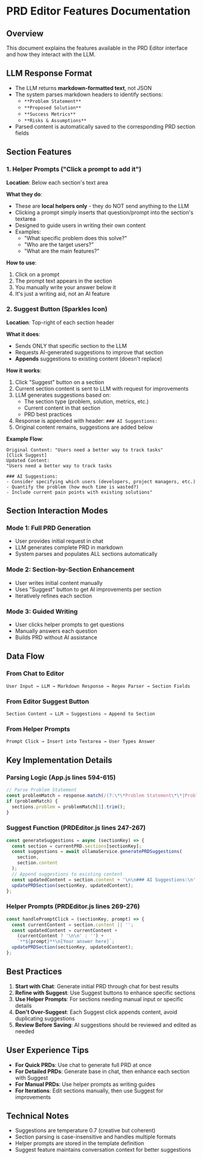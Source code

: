 # PRD Editor Features Documentation

## Overview
This document explains the features available in the PRD Editor interface and how they interact with the LLM.

## LLM Response Format
- The LLM returns **markdown-formatted text**, not JSON
- The system parses markdown headers to identify sections:
  - `**Problem Statement**`
  - `**Proposed Solution**`
  - `**Success Metrics**`
  - `**Risks & Assumptions**`
- Parsed content is automatically saved to the corresponding PRD section fields

## Section Features

### 1. Helper Prompts ("Click a prompt to add it")
**Location**: Below each section's text area

**What they do**:
- These are **local helpers only** - they do NOT send anything to the LLM
- Clicking a prompt simply inserts that question/prompt into the section's textarea
- Designed to guide users in writing their own content
- Examples:
  - "What specific problem does this solve?"
  - "Who are the target users?"
  - "What are the main features?"

**How to use**:
1. Click on a prompt
2. The prompt text appears in the section
3. You manually write your answer below it
4. It's just a writing aid, not an AI feature

### 2. Suggest Button (Sparkles Icon)
**Location**: Top-right of each section header

**What it does**:
- Sends ONLY that specific section to the LLM
- Requests AI-generated suggestions to improve that section
- **Appends** suggestions to existing content (doesn't replace)

**How it works**:
1. Click "Suggest" button on a section
2. Current section content is sent to LLM with request for improvements
3. LLM generates suggestions based on:
   - The section type (problem, solution, metrics, etc.)
   - Current content in that section
   - PRD best practices
4. Response is appended with header: `### AI Suggestions:`
5. Original content remains, suggestions are added below

**Example Flow**:
```
Original Content: "Users need a better way to track tasks"
[Click Suggest]
Updated Content:
"Users need a better way to track tasks

### AI Suggestions:
- Consider specifying which users (developers, project managers, etc.)
- Quantify the problem (how much time is wasted?)
- Include current pain points with existing solutions"
```

## Section Interaction Modes

### Mode 1: Full PRD Generation
- User provides initial request in chat
- LLM generates complete PRD in markdown
- System parses and populates ALL sections automatically

### Mode 2: Section-by-Section Enhancement
- User writes initial content manually
- Uses "Suggest" button to get AI improvements per section
- Iteratively refines each section

### Mode 3: Guided Writing
- User clicks helper prompts to get questions
- Manually answers each question
- Builds PRD without AI assistance

## Data Flow

### From Chat to Editor
```
User Input → LLM → Markdown Response → Regex Parser → Section Fields
```

### From Editor Suggest Button
```
Section Content → LLM → Suggestions → Append to Section
```

### From Helper Prompts
```
Prompt Click → Insert into Textarea → User Types Answer
```

## Key Implementation Details

### Parsing Logic (App.js lines 594-615)
```javascript
// Parse Problem Statement
const problemMatch = response.match(/(?:\*\*Problem Statement\*\*|Problem Statement:|## Problem.*?)\s*\n+([\s\S]*?)(?=\n\*\*[A-Z]|\n##|Proposed Solution|$)/i);
if (problemMatch) {
  sections.problem = problemMatch[1].trim();
}
```

### Suggest Function (PRDEditor.js lines 247-267)
```javascript
const generateSuggestions = async (sectionKey) => {
  const section = currentPRD.sections[sectionKey];
  const suggestions = await ollamaService.generatePRDSuggestions(
    section,
    section.content
  );
  // Append suggestions to existing content
  const updatedContent = section.content + '\n\n### AI Suggestions:\n' + suggestions;
  updatePRDSection(sectionKey, updatedContent);
};
```

### Helper Prompts (PRDEditor.js lines 269-276)
```javascript
const handlePromptClick = (sectionKey, prompt) => {
  const currentContent = section.content || '';
  const updatedContent = currentContent +
    (currentContent ? '\n\n' : '') +
    `**${prompt}**\n[Your answer here]`;
  updatePRDSection(sectionKey, updatedContent);
};
```

## Best Practices

1. **Start with Chat**: Generate initial PRD through chat for best results
2. **Refine with Suggest**: Use Suggest buttons to enhance specific sections
3. **Use Helper Prompts**: For sections needing manual input or specific details
4. **Don't Over-Suggest**: Each Suggest click appends content, avoid duplicating suggestions
5. **Review Before Saving**: AI suggestions should be reviewed and edited as needed

## User Experience Tips

- **For Quick PRDs**: Use chat to generate full PRD at once
- **For Detailed PRDs**: Generate base in chat, then enhance each section with Suggest
- **For Manual PRDs**: Use helper prompts as writing guides
- **For Iterations**: Edit sections manually, then use Suggest for improvements

## Technical Notes

- Suggestions are temperature 0.7 (creative but coherent)
- Section parsing is case-insensitive and handles multiple formats
- Helper prompts are stored in the template definition
- Suggest feature maintains conversation context for better suggestions